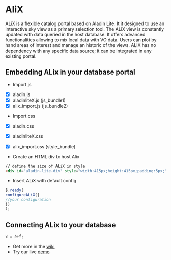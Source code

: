 # AliX

ALiX is a flexible catalog portal based on Aladin Lite. It it designed to use an interactive sky view as a primary selection tool. The ALiX view is constantly updated with data queried in the host database. It offers advanced functionalities allowing to mix local data with VO data. Users can plot by hand areas of interest and manage an historic of the views.  ALiX has no dependency with any specific data source; it can be integrated in any existing portal. 

## Embedding ALix in your database portal
* Import js
- [x] aladin.js
- [x] aladinliteX.js (js_bundle1)
- [x] alix_import.js (js_bundle2)

* Import css
- [x] aladin.css
- [x] aladinliteX.css
- [x] alix_import.css (style_bundle)


* Create an HTML div to host Alix
```html
// define the size of ALiX in style
<div id="aladin-lite-div" style="width:415px;height:415px;padding:5px;"></div>
```
* Insert ALiX with default config
```javascript
$.ready(
configureALiX({
//your configuration 
})
);
```
## Connecting ALix to your database

```javascript
x = e+f;
```
* Get more in the [wiki](https://github.com/lmichel/alix/wiki)
* Try our live [demo](http://saada.unistra.fr/alix) 
